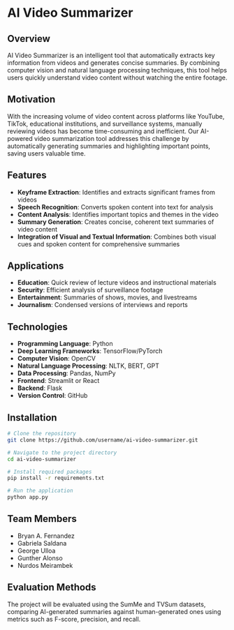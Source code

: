 # AI Video Summarizer

## Overview
AI Video Summarizer is an intelligent tool that automatically extracts key information from videos and generates concise summaries. By combining computer vision and natural language processing techniques, this tool helps users quickly understand video content without watching the entire footage.

## Motivation
With the increasing volume of video content across platforms like YouTube, TikTok, educational institutions, and surveillance systems, manually reviewing videos has become time-consuming and inefficient. Our AI-powered video summarization tool addresses this challenge by automatically generating summaries and highlighting important points, saving users valuable time.

## Features
- **Keyframe Extraction**: Identifies and extracts significant frames from videos
- **Speech Recognition**: Converts spoken content into text for analysis
- **Content Analysis**: Identifies important topics and themes in the video
- **Summary Generation**: Creates concise, coherent text summaries of video content
- **Integration of Visual and Textual Information**: Combines both visual cues and spoken content for comprehensive summaries

## Applications
- **Education**: Quick review of lecture videos and instructional materials
- **Security**: Efficient analysis of surveillance footage
- **Entertainment**: Summaries of shows, movies, and livestreams
- **Journalism**: Condensed versions of interviews and reports

## Technologies
- **Programming Language**: Python
- **Deep Learning Frameworks**: TensorFlow/PyTorch
- **Computer Vision**: OpenCV
- **Natural Language Processing**: NLTK, BERT, GPT
- **Data Processing**: Pandas, NumPy
- **Frontend**: Streamlit or React
- **Backend**: Flask
- **Version Control**: GitHub

## Installation

```bash
# Clone the repository
git clone https://github.com/username/ai-video-summarizer.git

# Navigate to the project directory
cd ai-video-summarizer

# Install required packages
pip install -r requirements.txt

# Run the application
python app.py
```

## Team Members
- Bryan A. Fernandez
- Gabriela Saldana
- George Ulloa
- Gunther Alonso
- Nurdos Meirambek

## Evaluation Methods
The project will be evaluated using the SumMe and TVSum datasets, comparing AI-generated summaries against human-generated ones using metrics such as F-score, precision, and recall.
